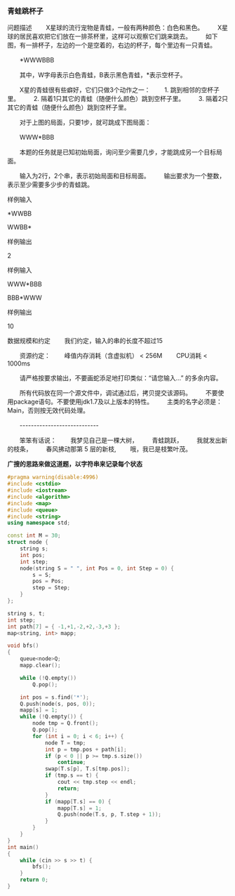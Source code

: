 ### 青蛙跳杯子

问题描述
　　X星球的流行宠物是青蛙，一般有两种颜色：白色和黑色。
　　X星球的居民喜欢把它们放在一排茶杯里，这样可以观察它们跳来跳去。
　　如下图，有一排杯子，左边的一个是空着的，右边的杯子，每个里边有一只青蛙。


　　*WWWBBB


　　其中，W字母表示白色青蛙，B表示黑色青蛙，*表示空杯子。


　　X星的青蛙很有些癖好，它们只做3个动作之一：
　　1. 跳到相邻的空杯子里。
　　2. 隔着1只其它的青蛙（随便什么颜色）跳到空杯子里。
　　3. 隔着2只其它的青蛙（随便什么颜色）跳到空杯子里。


　　对于上图的局面，只要1步，就可跳成下图局面：


　　WWW*BBB


　　本题的任务就是已知初始局面，询问至少需要几步，才能跳成另一个目标局面。


　　输入为2行，2个串，表示初始局面和目标局面。
　　输出要求为一个整数，表示至少需要多少步的青蛙跳。

样例输入

*WWBB

WWBB*

样例输出

2

样例输入

WWW*BBB

BBB*WWW

样例输出

10

数据规模和约定
　　我们约定，输入的串的长度不超过15


　　资源约定：
　　峰值内存消耗（含虚拟机） < 256M
　　CPU消耗 < 1000ms




　　请严格按要求输出，不要画蛇添足地打印类似：“请您输入...” 的多余内容。


　　所有代码放在同一个源文件中，调试通过后，拷贝提交该源码。
　　不要使用package语句。不要使用jdk1.7及以上版本的特性。
　　主类的名字必须是：Main，否则按无效代码处理。


　　----------------------------


　　笨笨有话说：
　　我梦见自己是一棵大树，
　　青蛙跳跃，
　　我就发出新的枝条，
　　春风拂动那第 5 层的新枝,
　　哦，我已是枝繁叶茂。


**广搜的思路来做这道题，以字符串来记录每个状态**

```cpp
#pragma warning(disable:4996)
#include <cstdio>
#include <iostream>
#include <algorithm>
#include <map>
#include <queue>
#include <string>
using namespace std;

const int M = 30;
struct node {
	string s;
	int pos;
	int step;
	node(string S = " ", int Pos = 0, int Step = 0) {
		s = S;
		pos = Pos;
		step = Step;
	}
};

string s, t;
int step;
int path[7] = { -1,+1,-2,+2,-3,+3 };
map<string, int> mapp;

void bfs()
{
	queue<node>Q;
	mapp.clear();

	while (!Q.empty())
		Q.pop();

	int pos = s.find('*');
	Q.push(node(s, pos, 0));
	mapp[s] = 1;
	while (!Q.empty()) {
		node tmp = Q.front();
		Q.pop();
		for (int i = 0; i < 6; i++) {
			node T = tmp;
			int p = tmp.pos + path[i];
			if (p < 0 || p >= tmp.s.size())
				continue;
			swap(T.s[p], T.s[tmp.pos]);
			if (tmp.s == t) {
				cout << tmp.step << endl;
				return;
			}
			if (mapp[T.s] == 0) {
				mapp[T.s] = 1;
				Q.push(node(T.s, p, T.step + 1));
			}
		}
	}
}
int main()
{
	while (cin >> s >> t) {
		bfs();
	}
	return 0;
}
```
